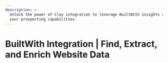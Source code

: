 ```yaml
---
description: >-
  Unlock the power of Clay integration to leverage BuiltWith insights and expand
  your prospecting capabilities.
---
```


# BuiltWith Integration | Find, Extract, and Enrich Website Data

